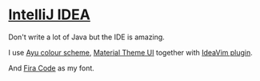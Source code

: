 # [IntelliJ IDEA](https://www.jetbrains.com/idea/)
Don't write a lot of Java but the IDE is amazing.

I use [Ayu colour scheme](https://github.com/jesse-c/ayu-jetbrains), [Material Theme UI](https://plugins.jetbrains.com/plugin/8006-material-theme-ui) together with [IdeaVim plugin](https://plugins.jetbrains.com/plugin/164-ideavim).

And [Fira Code](https://github.com/tonsky/FiraCode) as my font.
